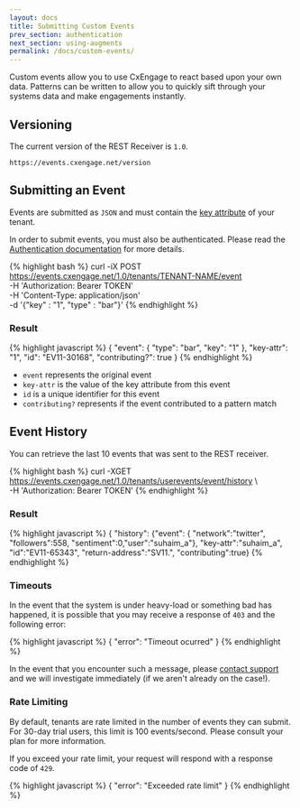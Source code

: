 ```yaml
---
layout: docs
title: Submitting Custom Events
prev_section: authentication
next_section: using-augments
permalink: /docs/custom-events/
---
```


Custom events allow you to use CxEngage to react based upon your own data.
Patterns can be written to allow you to quickly sift through your systems data
and make engagements instantly.

## Versioning

The current version of the REST Receiver is `1.0`.

`https://events.cxengage.net/version`


## Submitting an Event

Events are submitted as `JSON` and must contain the <a href="{{site.url}}/docs/key-attribute">key attribute</a> of your tenant.

In order to submit events, you must also be authenticated. Please read the <a href="{{site.url}}/docs/authentication">Authentication documentation</a> for more details.

{% highlight bash %}
curl -iX POST https://events.cxengage.net/1.0/tenants/TENANT-NAME/event \
     -H 'Authorization: Bearer TOKEN' \
     -H 'Content-Type: application/json' \
     -d '{"key" : "1", "type" : "bar"}'
{% endhighlight %}

### Result

{% highlight javascript %}
{
  "event": {
    "type": "bar",
      "key": "1"
  },
  "key-attr": "1",
  "id": "EV11-30168",
  "contributing?": true
}
{% endhighlight %}

* `event` represents the original event
* `key-attr` is the value of the key attribute from this event
* `id` is a unique identifier for this event
* `contributing?` represents if the event contributed to a pattern match

## Event History

You can retrieve the last 10 events that was sent to the REST receiver. 

{% highlight bash %}
curl -XGET https://events.cxengage.net/1.0/tenants/userevents/event/history \     
     -H 'Authorization: Bearer TOKEN'
{% endhighlight %}

### Result

{% highlight javascript %}
{
  "history":
  {"event": {
      "network":"twitter",
      "followers":558,
      "sentiment":0,"user":"suhaim_a"},
      "key-attr":"suhaim_a",
      "id":"EV11-65343",
      "return-address":"SV11.",
      "contributing":true}
{% endhighlight %}


### Timeouts

In the event that the system is under heavy-load or something bad has happened, it is possible that you may receive a response of `403` and the following error:

{% highlight javascript %}
{
  "error": "Timeout ocurred"
}
{% endhighlight %}

In the event that you encounter such a message, please [contact
support](http://support.cxengage.com) and
we will investigate immediately (if we aren't already on the case!).

### Rate Limiting

By default, tenants are rate limited in the number of events they can submit.
For 30-day trial users, this limit is 100 events/second. Please consult your
plan for more information.

If you exceed your rate limit, your request will respond with a response code of `429`.

{% highlight javascript %}
{
  "error": "Exceeded rate limit"
}
{% endhighlight %}
